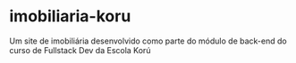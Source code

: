# imobiliaria-koru
Um site de imobiliária desenvolvido como parte do módulo de back-end do curso de Fullstack Dev da Escola Korú
